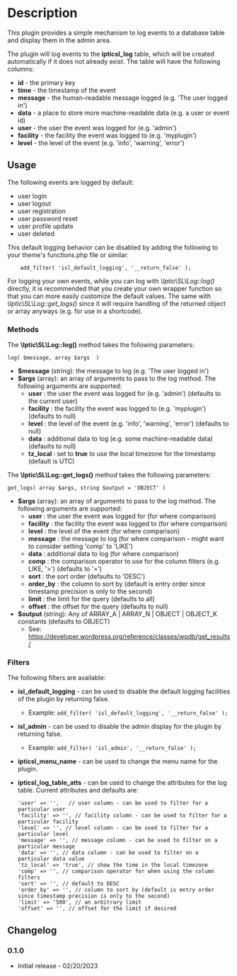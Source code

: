 # Description #
This plugin provides a simple mechanism to log events to a database table and display them in the admin area.

The plugin will log events to the **ipticsl_log** table, which will be created automatically if it does
not already exist. The table will have the following columns:

- **id** - the primary key
- **time** - the timestamp of the event
- **message** - the human-readable message logged (e.g. 'The user logged in')
- **data** - a place to store more machine-readable data (e.g. a user or event id)
- **user** - the user the event was logged for (e.g. 'admin')
- **facility** - the facility the event was logged to (e.g. 'myplugin')
- **level** - the level of the event (e.g. 'info', 'warning', 'error')


## Usage ##

The following events are logged by default:

- user login
- user logout
- user registration
- user password reset
- user profile update
- user deleted

This default logging behavior can be disabled by adding the following to your theme's functions.php file or similar:
```
    add_filter( 'isl_default_logging', '__return_false' );
```

For logging your own events, while you can log with *\Iptic\SL\Log::log()* directly, it is recommended that you create your 
own wrapper function so that you can more easily customize the default values. The same with *\Iptic\SL\Log::get_logs()*
since it will require handling of the returned object or array anyways (e.g. for use in a shortcode). 

### Methods ###

The **\Iptic\SL\Log::log()** method takes the following parameters:

```log( $message, array $args  )```
- **$message** (string): the message to log (e.g. 'The user logged in')
- **$args** (array): an array of arguments to pass to the log method. The following arguments are supported:
  - **user** : the user the event was logged for (e.g. 'admin') (defaults to the current user)
  - **facility** : the facility the event was logged to (e.g. 'myplugin') (defaults to null)
  - **level** : the level of the event (e.g. 'info', 'warning', 'error') (defaults to null)
  - **data** : additional data to log (e.g. some machine-readable data) (defaults to null)
  - **tz_local** : set to **true** to use the local timezone for the timestamp (default is UTC)

The **\Iptic\SL\Log::get_logs()** method takes the following parameters:

```get_logs( array $args, string $output = 'OBJECT' )```
- **$args** (array): an array of arguments to pass to the log method. The following arguments are supported:
  - **user** : the user the event was logged for (for where comparison)
  - **facility** : the facility the event was logged to (for where comparison)
  - **level** : the level of the event (for where comparison)
  - **message** : the message to log (for where comparison - might want to consider setting 'comp' to 'LIKE')
  - **data** : additional data to log (for where comparison)
  - **comp** : the comparison operator to use for the column filters (e.g. LIKE, '>') (defaults to '=')
  - **sort** : the sort order (defaults to 'DESC')
  - **order_by** : the column to sort by (default is entry order since timestamp precision is only to the second)
  - **limit** : the limit for the query (defaults to all)
  - **offset** : the offset for the query (defaults to null)
- **$output** (string): Any of ARRAY_A | ARRAY_N | OBJECT | OBJECT_K constants (defaults to OBJECT)
  - See: https://developer.wordpress.org/reference/classes/wpdb/get_results/


### Filters ###
The following filters are available:

- **isl_default_logging** - can be used to disable the default logging facilities of the plugin by returning false.
    - Example: ```add_filter( 'isl_default_logging', '__return_false' );```

- **isl_admin** - can be used to disable the admin display for the plugin by returning false.
  - Example: ```add_filter( 'isl_admin', '__return_false' );```

- **ipticsl_menu_name** - can be used to change the menu name for the plugin.

- **ipticsl_log_table_atts** - can be used to change the attributes for the log table.
Current attributes and defaults are:
    ```
    'user' => '',   // user column - can be used to filter for a particular user
    'facility' => '', // facility column - can be used to filter for a particular facility
    'level' => '', // level column - can be used to filter for a particular level
    'message' => '', // message column - can be used to filter on a particular message
    'data' => '', // data column - can be used to filter on a particular data value
    'tz_local' => 'true', // show the time in the local timezone
    'comp' => '', // comparison operator for when using the column filters
    'sort' => '', // default to DESC
    'order_by' => '', // column to sort by (default is entry order since timestamp precision is only to the second)
    'limit' => '500', // an arbitrary limit
    'offset' => '', // offset for the limit if desired
    ```


## Changelog ##

### 0.1.0 ###
- Initial release - 02/20/2023

